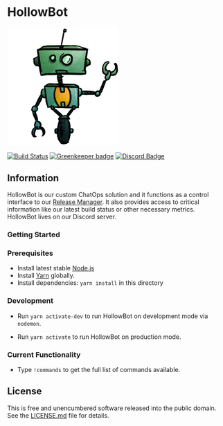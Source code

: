 # HollowBot

<img src="/hollowbotalpha.png" alt="HollowBot" width="256px" />

[![Build Status](https://img.shields.io/travis/hollowverse/hollowbot.svg)](https://travis-ci.org/hollowverse/hollowbot)
[![Greenkeeper badge](https://badges.greenkeeper.io/hollowverse/hollowbot.svg)](https://greenkeeper.io/hollowverse/hollowbot)
[![Discord Badge](https://img.shields.io/discord/308394001789353985.svg)](https://discordapp.com/invite/KmnPYnu)


## Information

HollowBot is our custom ChatOps solution and it functions as a control interface to our [Release Manager](https://github.com/hollowverse/release-manager). It also provides access to critical information like our latest build status or other necessary metrics. HollowBot lives on our Discord server.

### Getting Started

### Prerequisites

* Install latest stable [Node.js](https://nodejs.org/en/)
* Install [Yarn](https://yarnpkg.com/lang/en/docs/install/) globally.
* Install dependencies: `yarn install` in this directory

### Development

* Run `yarn activate-dev` to run HollowBot on development mode via `nodemon`.

* Run `yarn activate` to run HollowBot on production mode.

### Current Functionality

* Type `!commands` to get the full list of commands available.

## License

This is free and unencumbered software released into the public domain. See the [LICENSE.md](./LICENSE.md) file for details.